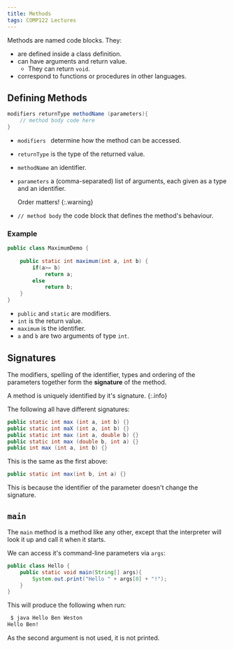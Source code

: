 ```yaml
---
title: Methods
tags: COMP122 Lectures
---
```


Methods are named code blocks. They:

* are defined inside a class definition.
* can have arguments and return value.
	* They can return `void`. 
* correspond to functions or procedures in other languages.

## Defining Methods

```java
modifiers returnType methodName (parameters){
	// method body code here
}
```

* `modifiers ` determine how the method can be accessed.
* `returnType` is the type of the returned value.
* `methodName` an identifier.
* `parameters` a (comma-separated) list of arguments, each given as a type and an identifier. 
	
	Order matters!
	{:.warning}
* `// method body` the code block that defines the method's behaviour.

### Example

```java
public class MaximumDemo {
	
	public static int maximum(int a, int b) {
		if(a>= b)
			return a;
		else
			return b;
	}
}
```

* `public` and `static` are modifiers.
* `int` is the return value.
* `maximum` is the identifier.
* `a` and `b` are two arguments of type `int`.

## Signatures
The modifiers, spelling of the identifier, types and ordering of the parameters together form the **signature** of the method.

A method is uniquely identified by it's signature.
{:.info}

The following all have different signatures:

```java
public static int max (int a, int b) {}
public static int maX (int a, int b) {}
public static int max (int a, double b) {}
public static int max (double b, int a) {}
public int max (int a, int b) {}
```

This is the same as the first above:

```java
public static int max(int b, int a) {}
```

This is because the identifier of the parameter doesn't change the signature.

## `main`
The `main` method is a method like any other, except that the interpreter will look it up and call it when it starts.

We can access it's command-line parameters via `args`:

```java
public class Hello {
	public static void main(String[] args){
		System.out.print("Hello " + args[0] + "!");
	}
}
```

This will produce the following when run:

```bash
 $ java Hello Ben Weston
Hello Ben!
```

As the second argument is not used, it is not printed.